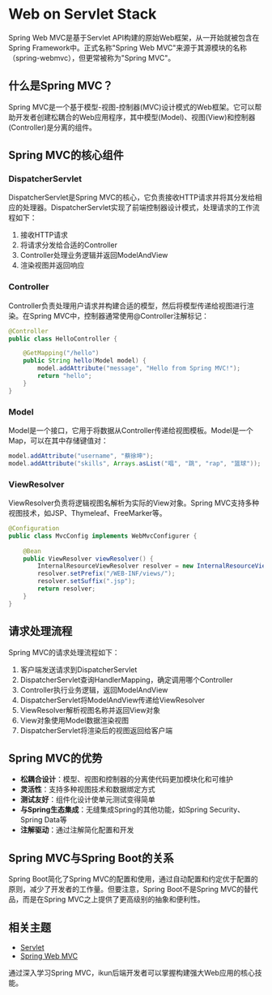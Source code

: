 # Web on Servlet Stack

Spring Web MVC是基于Servlet API构建的原始Web框架，从一开始就被包含在Spring Framework中。正式名称"Spring Web MVC"来源于其源模块的名称（spring-webmvc），但更常被称为"Spring MVC"。

## 什么是Spring MVC？

Spring MVC是一个基于模型-视图-控制器(MVC)设计模式的Web框架。它可以帮助开发者创建松耦合的Web应用程序，其中模型(Model)、视图(View)和控制器(Controller)是分离的组件。

## Spring MVC的核心组件

### DispatcherServlet

DispatcherServlet是Spring MVC的核心，它负责接收HTTP请求并将其分发给相应的处理器。DispatcherServlet实现了前端控制器设计模式，处理请求的工作流程如下：

1. 接收HTTP请求
2. 将请求分发给合适的Controller
3. Controller处理业务逻辑并返回ModelAndView
4. 渲染视图并返回响应

### Controller

Controller负责处理用户请求并构建合适的模型，然后将模型传递给视图进行渲染。在Spring MVC中，控制器通常使用@Controller注解标记：

```java
@Controller
public class HelloController {

    @GetMapping("/hello")
    public String hello(Model model) {
        model.addAttribute("message", "Hello from Spring MVC!");
        return "hello";
    }
}
```

### Model

Model是一个接口，它用于将数据从Controller传递给视图模板。Model是一个Map，可以在其中存储键值对：

```java
model.addAttribute("username", "蔡徐坤");
model.addAttribute("skills", Arrays.asList("唱", "跳", "rap", "篮球"));
```

### ViewResolver

ViewResolver负责将逻辑视图名解析为实际的View对象。Spring MVC支持多种视图技术，如JSP、Thymeleaf、FreeMarker等。

```java
@Configuration
public class MvcConfig implements WebMvcConfigurer {
    
    @Bean
    public ViewResolver viewResolver() {
        InternalResourceViewResolver resolver = new InternalResourceViewResolver();
        resolver.setPrefix("/WEB-INF/views/");
        resolver.setSuffix(".jsp");
        return resolver;
    }
}
```

## 请求处理流程

Spring MVC的请求处理流程如下：

1. 客户端发送请求到DispatcherServlet
2. DispatcherServlet查询HandlerMapping，确定调用哪个Controller
3. Controller执行业务逻辑，返回ModelAndView
4. DispatcherServlet将ModelAndView传递给ViewResolver
5. ViewResolver解析视图名称并返回View对象
6. View对象使用Model数据渲染视图
7. DispatcherServlet将渲染后的视图返回给客户端

## Spring MVC的优势

- **松耦合设计**：模型、视图和控制器的分离使代码更加模块化和可维护
- **灵活性**：支持多种视图技术和数据绑定方式
- **测试友好**：组件化设计使单元测试变得简单
- **与Spring生态集成**：无缝集成Spring的其他功能，如Spring Security、Spring Data等
- **注解驱动**：通过注解简化配置和开发

## Spring MVC与Spring Boot的关系

Spring Boot简化了Spring MVC的配置和使用，通过自动配置和约定优于配置的原则，减少了开发者的工作量。但要注意，Spring Boot不是Spring MVC的替代品，而是在Spring MVC之上提供了更高级别的抽象和便利性。

## 相关主题

- [Servlet](/guide/backend/frameworks/spring-framework/web-on-servlet-stack/servlet/)
- [Spring Web MVC](/guide/backend/frameworks/spring-framework/web-on-servlet-stack/spring-web-mvc/)

通过深入学习Spring MVC，ikun后端开发者可以掌握构建强大Web应用的核心技能。
